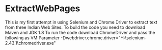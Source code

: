 # ExtractWebPages
This is my first attempt in using Selenium and Chrome Driver to extract text from three Indian Web Sites. 
To build the code you need to download Maven and JDK 1.8
To run the code download ChromeDriver and pass the following as VM Parameter
-Dwebdriver.chrome.driver="H:\selenium-2.43.1\chromedriver.exe"




